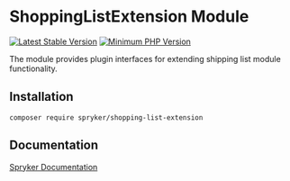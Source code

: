 # ShoppingListExtension Module
[![Latest Stable Version](https://poser.pugx.org/spryker/shopping-list-extension/v/stable.svg)](https://packagist.org/packages/spryker/shopping-list-extension)
[![Minimum PHP Version](https://img.shields.io/badge/php-%3E%3D%207.4-8892BF.svg)](https://php.net/)

The module provides plugin interfaces for extending shipping list module functionality.

## Installation

```
composer require spryker/shopping-list-extension
```

## Documentation

[Spryker Documentation](https://academy.spryker.com/developing_with_spryker/module_guide/modules.html)
